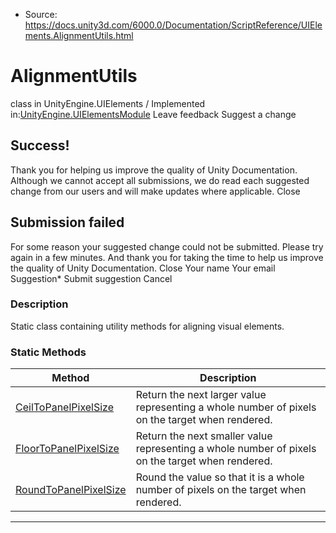 * Source: https://docs.unity3d.com/6000.0/Documentation/ScriptReference/UIElements.AlignmentUtils.html

# AlignmentUtils
class in UnityEngine.UIElements
/
Implemented in:[UnityEngine.UIElementsModule](https://docs.unity3d.com/6000.0/Documentation/ScriptReference/UnityEngine.UIElementsModule.html)
Leave feedback
Suggest a change
## Success!
Thank you for helping us improve the quality of Unity Documentation. Although we cannot accept all submissions, we do read each suggested change from our users and will make updates where applicable.
Close
## Submission failed
For some reason your suggested change could not be submitted. Please <a>try again</a> in a few minutes. And thank you for taking the time to help us improve the quality of Unity Documentation.
Close
Your name Your email Suggestion* Submit suggestion
Cancel
### Description
Static class containing utility methods for aligning visual elements. 
### Static Methods
Method | Description  
---|---  
[CeilToPanelPixelSize](https://docs.unity3d.com/6000.0/Documentation/ScriptReference/UIElements.AlignmentUtils.CeilToPanelPixelSize.html) |  Return the next larger value representing a whole number of pixels on the target when rendered.   
[FloorToPanelPixelSize](https://docs.unity3d.com/6000.0/Documentation/ScriptReference/UIElements.AlignmentUtils.FloorToPanelPixelSize.html) |  Return the next smaller value representing a whole number of pixels on the target when rendered.   
[RoundToPanelPixelSize](https://docs.unity3d.com/6000.0/Documentation/ScriptReference/UIElements.AlignmentUtils.RoundToPanelPixelSize.html) |  Round the value so that it is a whole number of pixels on the target when rendered.   
* * *
